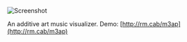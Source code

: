 
![Screenshot](http://i.imgur.com/IFcSmfs.png)

An additive art music visualizer. Demo: [http://rm.cab/m3ap](http://rm.cab/m3ap)

